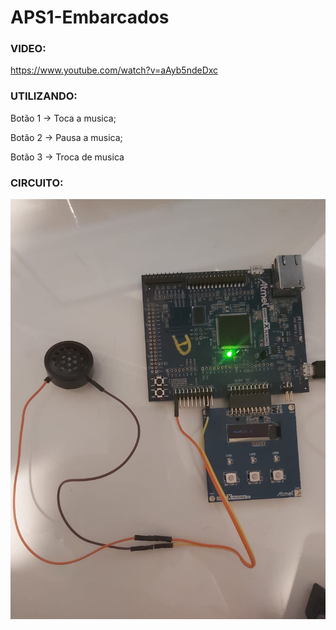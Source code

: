 # APS1-Embarcados



### VIDEO: 
https://www.youtube.com/watch?v=aAyb5ndeDxc

### UTILIZANDO:

Botão 1 -> Toca a musica;

Botão 2 -> Pausa a musica;

Botão 3 -> Troca de musica

### CIRCUITO: 
![alt text](https://github.com/gDuarteg/APS1-Embarcados/blob/master/circuit.jpeg)

